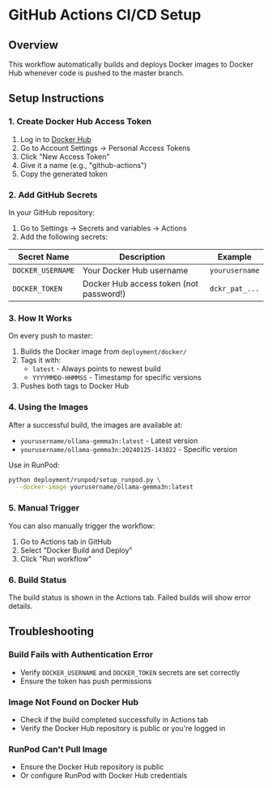 # GitHub Actions CI/CD Setup

## Overview

This workflow automatically builds and deploys Docker images to Docker Hub whenever code is pushed to the master branch.

## Setup Instructions

### 1. Create Docker Hub Access Token

1. Log in to [Docker Hub](https://hub.docker.com/)
2. Go to Account Settings → Personal Access Tokens
3. Click "New Access Token"
4. Give it a name (e.g., "github-actions")
5. Copy the generated token

### 2. Add GitHub Secrets

In your GitHub repository:

1. Go to Settings → Secrets and variables → Actions
2. Add the following secrets:

| Secret Name | Description | Example |
|------------|-------------|---------|
| `DOCKER_USERNAME` | Your Docker Hub username | `yourusername` |
| `DOCKER_TOKEN` | Docker Hub access token (not password!) | `dckr_pat_...` |

### 3. How It Works

On every push to master:
1. Builds the Docker image from `deployment/docker/`
2. Tags it with:
   - `latest` - Always points to newest build
   - `YYYYMMDD-HHMMSS` - Timestamp for specific versions
3. Pushes both tags to Docker Hub

### 4. Using the Images

After a successful build, the images are available at:
- `yourusername/ollama-gemma3n:latest` - Latest version
- `yourusername/ollama-gemma3n:20240125-143022` - Specific version

Use in RunPod:
```bash
python deployment/runpod/setup_runpod.py \
  --docker-image yourusername/ollama-gemma3n:latest
```

### 5. Manual Trigger

You can also manually trigger the workflow:
1. Go to Actions tab in GitHub
2. Select "Docker Build and Deploy"
3. Click "Run workflow"

### 6. Build Status

The build status is shown in the Actions tab. Failed builds will show error details.

## Troubleshooting

### Build Fails with Authentication Error
- Verify `DOCKER_USERNAME` and `DOCKER_TOKEN` secrets are set correctly
- Ensure the token has push permissions

### Image Not Found on Docker Hub
- Check if the build completed successfully in Actions tab
- Verify the Docker Hub repository is public or you're logged in

### RunPod Can't Pull Image
- Ensure the Docker Hub repository is public
- Or configure RunPod with Docker Hub credentials